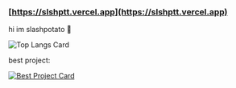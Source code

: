 ### [https://slshptt.vercel.app](https://slshptt.vercel.app)

hi im slashpotato 👋

![Top Langs Card](https://github-readme-stats.vercel.app/api/top-langs/?username=slashpotato&theme=github_dark_dimmed&border_radius=10&show_icons=true&layout=compact)

best project:

[![Best Project Card](https://github-readme-stats.vercel.app/api/pin/?username=slashpotato&repo=potatoMusic&theme=github_dark_dimmed&border_radius=10&show_icons=true&show_owner=true)](https://github.com/slashpotato/potatoMusic)
